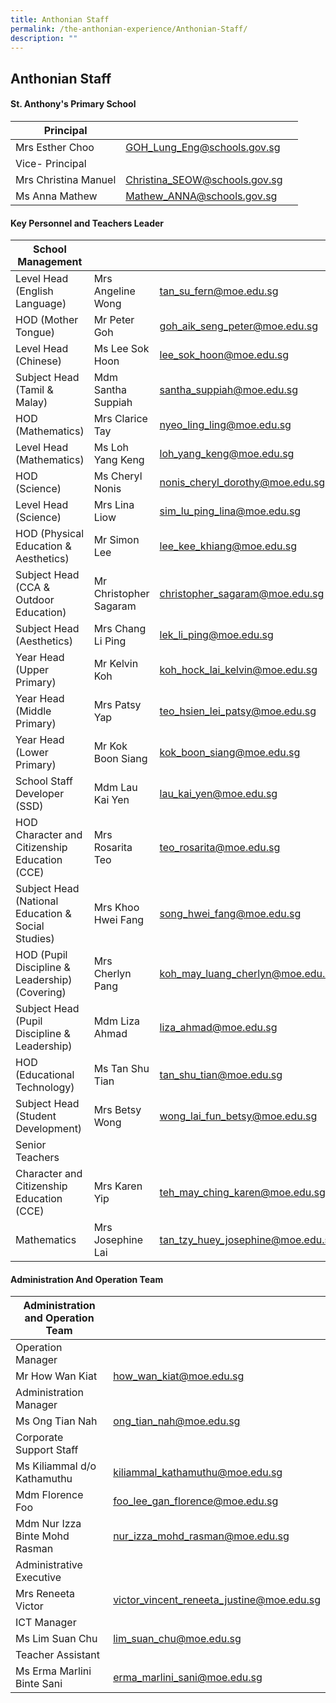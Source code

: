 ```yaml
---
title: Anthonian Staff
permalink: /the-anthonian-experience/Anthonian-Staff/
description: ""
---
```

## Anthonian Staff

#### St. Anthony's Primary School

| Principal            |                               |   |
|----------------------|-------------------------------|---|
| Mrs Esther Choo      | GOH_Lung_Eng@schools.gov.sg   |   |
| Vice- Principal      |                               |   |
| Mrs Christina Manuel | Christina_SEOW@schools.gov.sg |   |
| Ms Anna Mathew       | Mathew_ANNA@schools.gov.sg    |   |

#### Key Personnel and Teachers Leader

| School Management                                  |                        |                                   |
|----------------------------------------------------|------------------------|-----------------------------------|
| Level Head (English Language)                      | Mrs Angeline Wong      | tan_su_fern@moe.edu.sg            |
| HOD (Mother Tongue)                                | Mr Peter Goh           | goh_aik_seng_peter@moe.edu.sg     |
| Level Head (Chinese)                               | Ms Lee Sok Hoon        | lee_sok_hoon@moe.edu.sg           |
| Subject Head (Tamil & Malay)                       | Mdm Santha Suppiah     | santha_suppiah@moe.edu.sg         |
| HOD (Mathematics)                                  | Mrs Clarice Tay        | nyeo_ling_ling@moe.edu.sg         |
| Level Head (Mathematics)                           | Ms Loh Yang Keng       | loh_yang_keng@moe.edu.sg          |
| HOD (Science)                                      | Ms Cheryl Nonis        | nonis_cheryl_dorothy@moe.edu.sg   |
| Level Head (Science)                               | Mrs Lina Liow          | sim_lu_ping_lina@moe.edu.sg       |
| HOD (Physical Education & Aesthetics)              | Mr Simon Lee           | lee_kee_khiang@moe.edu.sg         |
| Subject Head (CCA & Outdoor Education)             | Mr Christopher Sagaram | christopher_sagaram@moe.edu.sg    |
| Subject Head (Aesthetics)                          | Mrs Chang Li Ping      | lek_li_ping@moe.edu.sg            |
| Year Head (Upper Primary)                          | Mr Kelvin Koh          | koh_hock_lai_kelvin@moe.edu.sg    |
| Year Head (Middle Primary)                         | Mrs Patsy Yap          | teo_hsien_lei_patsy@moe.edu.sg    |
| Year Head (Lower Primary)                          | Mr Kok Boon Siang      | kok_boon_siang@moe.edu.sg         |
| School Staff Developer (SSD)                       | Mdm Lau Kai Yen        | lau_kai_yen@moe.edu.sg            |
| HOD Character and Citizenship Education (CCE)      | Mrs Rosarita Teo       | teo_rosarita@moe.edu.sg           |
| Subject Head (National Education & Social Studies) | Mrs Khoo Hwei Fang     | song_hwei_fang@moe.edu.sg         |
| HOD (Pupil Discipline & Leadership) (Covering)     | Mrs Cherlyn Pang       | koh_may_luang_cherlyn@moe.edu.sg  |
| Subject Head (Pupil Discipline & Leadership)       | Mdm Liza Ahmad         | liza_ahmad@moe.edu.sg             |
| HOD (Educational Technology)                       | Ms Tan Shu Tian        | tan_shu_tian@moe.edu.sg           |
| Subject Head (Student Development)                 | Mrs Betsy Wong         | wong_lai_fun_betsy@moe.edu.sg     |
| Senior Teachers                                    |                        |                                   |
| Character and Citizenship Education (CCE)          | Mrs Karen Yip          |  teh_may_ching_karen@moe.edu.sg   |
| Mathematics                                        | Mrs Josephine Lai      | tan_tzy_huey_josephine@moe.edu.sg |

#### Administration And Operation Team

| Administration and Operation Team    |                                             |
|--------------------------------------|---------------------------------------------|
| Operation Manager                    |                                             |
| Mr How Wan Kiat                      | how_wan_kiat@moe.edu.sg                     |
| Administration Manager               |                                             |
| Ms Ong Tian Nah                      | ong_tian_nah@moe.edu.sg                     |
| Corporate Support Staff              |                                             |
| Ms Kiliammal d/o Kathamuthu          | kiliammal_kathamuthu@moe.edu.sg             |
| Mdm Florence Foo                     | foo_lee_gan_florence@moe.edu.sg             |
| Mdm Nur Izza Binte Mohd Rasman       |  nur_izza_mohd_rasman@moe.edu.sg            |
| Administrative Executive             |                                             |
| Mrs Reneeta Victor                   | victor_vincent_reneeta_justine@moe.edu.sg   |
| ICT Manager                          |                                             |
| Ms Lim Suan Chu                      | lim_suan_chu@moe.edu.sg                     |
| Teacher Assistant                    |                                             |
| Ms Erma Marlini Binte Sani           |  erma_marlini_sani@moe.edu.sg               |